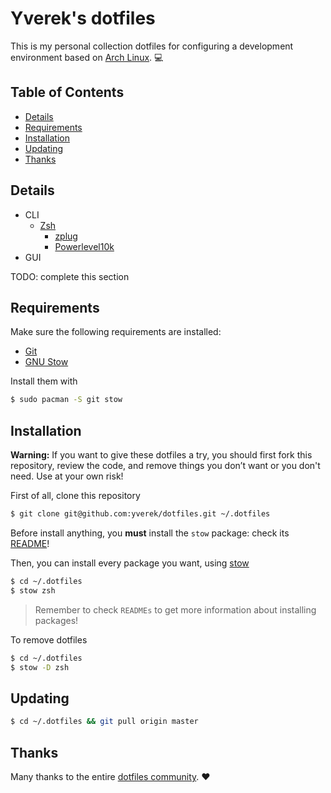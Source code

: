 # Yverek's dotfiles
This is my personal collection dotfiles for configuring a development environment based on 
[Arch Linux](https://www.archlinux.org). :computer:

## Table of Contents
 * [Details](#details)
 * [Requirements](#requirements)
 * [Installation](#Installation)
 * [Updating](#updating)
 * [Thanks](#thanks)

## Details
 * CLI
   * [Zsh](https://github.com/zsh-users/zsh)
     * [zplug](https://github.com/zplug/zplug)
     * [Powerlevel10k](https://github.com/romkatv/powerlevel10k)
 * GUI

TODO: complete this section

## Requirements
Make sure the following requirements are installed:

 * [Git](https://git-scm.com)
 * [GNU Stow](https://www.gnu.org/software/stow)

Install them with
```bash
$ sudo pacman -S git stow
```

## Installation
**Warning:** If you want to give these dotfiles a try, you should first fork this repository, review the code, and
remove things you don’t want or you don't need. Use at your own risk!

First of all, clone this repository
```bash
$ git clone git@github.com:yverek/dotfiles.git ~/.dotfiles
```

Before install anything, you **must** install the `stow` package: check its [README](stow/README.md)!

Then, you can install every package you want, using [stow](https://www.gnu.org/software/stow)
```bash
$ cd ~/.dotfiles
$ stow zsh
```
> Remember to check `READMEs` to get more information about installing packages!
 
To remove dotfiles
```bash
$ cd ~/.dotfiles
$ stow -D zsh
```

## Updating
```bash
$ cd ~/.dotfiles && git pull origin master
```

## Thanks
Many thanks to the entire [dotfiles community](http://dotfiles.github.io). :heart:
